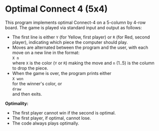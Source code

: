 # Optimal Connect 4 (5x4)

This program implements optimal Connect-4 on a 5-column by 4-row board. The game is played via standard input and output as follows:

- The first line is either `Y` (for Yellow, first player) or `R` (for Red, second player), indicating which piece the computer should play.
- Moves are alternated between the program and the user, with each move on a new line in the format:  
  `X n`  
  where `X` is the color (`Y` or `R`) making the move and `n` (1..5) is the column to drop the piece.
- When the game is over, the program prints either  
  `X won`  
  for the winner's color, or  
  `draw`  
  and then exits.

**Optimality:**  
- The first player cannot win if the second is optimal.
- The first player, if optimal, cannot lose.
- The code always plays optimally.


